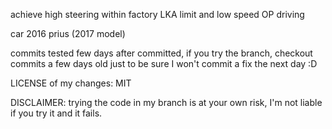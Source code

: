 achieve high steering within factory LKA limit and low speed OP driving

car 2016 prius (2017 model)

commits tested few days after committed, if you try the branch, checkout commits a few days old just to be sure I won't commit a fix the next day :D

LICENSE of my changes: MIT

DISCLAIMER: trying the code in my branch is at your own risk, I'm not liable if you try it and it fails. 
